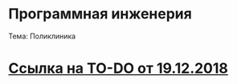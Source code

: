 # Программная инженерия

Тема: Поликлиника

# [Ссылка на TO-DO от 19.12.2018](https://github.com/0m0rts0n/ProgramEngineeringRep/blob/master/TO-DO%20%5B19.12.2018%5D.md)
